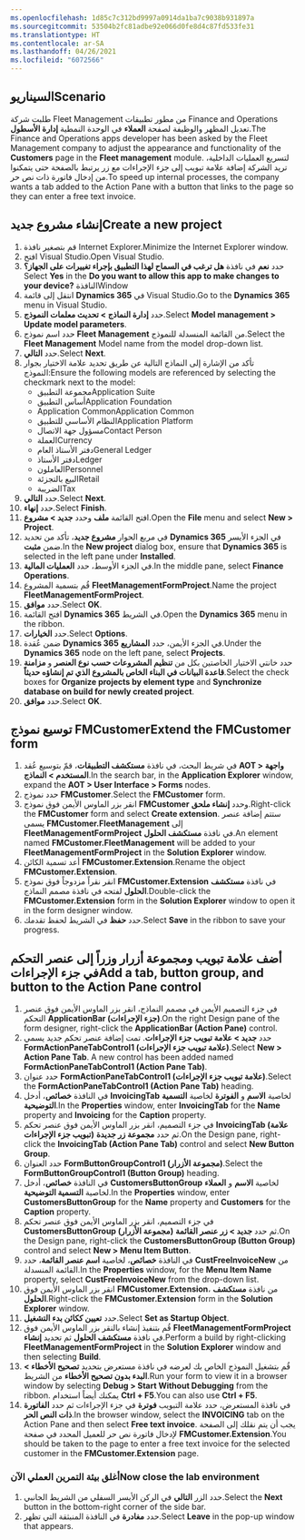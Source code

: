 ```yaml
---
ms.openlocfilehash: 1d85c7c312bd9997a0914da1ba7c9038b931897a
ms.sourcegitcommit: 53504b2fc81adbe92e066d0fe8d4c87fd533fe31
ms.translationtype: HT
ms.contentlocale: ar-SA
ms.lasthandoff: 04/26/2021
ms.locfileid: "6072566"
---
```


## <a name="scenario"></a><span data-ttu-id="041e9-101">السيناريو</span><span class="sxs-lookup"><span data-stu-id="041e9-101">Scenario</span></span>

<span data-ttu-id="041e9-102">طلبت شركة Fleet Management من مطور تطبيقات Finance and Operations تعديل المظهر والوظيفة لصفحة **العملاء** في الوحدة النمطية **إدارة الأسطول**.</span><span class="sxs-lookup"><span data-stu-id="041e9-102">The Finance and Operations apps developer has been asked by the Fleet Management company to adjust the appearance and functionality of the **Customers** page in the **Fleet management** module.</span></span> <span data-ttu-id="041e9-103">لتسريع العمليات الداخلية، تريد الشركة إضافة علامة تبويب إلى جزء الإجراءات مع زر يرتبط بالصفحة حتى يتمكنوا من إدخال فاتورة ذات نص حر.</span><span class="sxs-lookup"><span data-stu-id="041e9-103">To speed up internal processes, the company wants a tab added to the Action Pane with a button that links to the page so they can enter a free text invoice.</span></span> 

## <a name="create-a-new-project"></a><span data-ttu-id="041e9-104">إنشاء مشروع جديد</span><span class="sxs-lookup"><span data-stu-id="041e9-104">Create a new project</span></span>

1.  <span data-ttu-id="041e9-105">قم بتصغير نافذة Internet Explorer.</span><span class="sxs-lookup"><span data-stu-id="041e9-105">Minimize the Internet Explorer window.</span></span> 
2.  <span data-ttu-id="041e9-106">افتح Visual Studio.</span><span class="sxs-lookup"><span data-stu-id="041e9-106">Open Visual Studio.</span></span>
3.  <span data-ttu-id="041e9-107">حدد **نعم** في نافذة **هل ترغب في السماح لهذا التطبيق بإجراء تغييرات على الجهاز؟**</span><span class="sxs-lookup"><span data-stu-id="041e9-107">Select **Yes** in the **Do you want to allow this app to make changes to your device?**</span></span> <span data-ttu-id="041e9-108">النافذة</span><span class="sxs-lookup"><span data-stu-id="041e9-108">Window</span></span>
4.  <span data-ttu-id="041e9-109">انتقل إلى قائمة **Dynamics 365** في Visual Studio.</span><span class="sxs-lookup"><span data-stu-id="041e9-109">Go to the **Dynamics 365** menu in Visual Studio.</span></span>
3.    <span data-ttu-id="041e9-110">حدد **إدارة النماذج > تحديث معلمات النموذج**.</span><span class="sxs-lookup"><span data-stu-id="041e9-110">Select **Model management > Update model parameters**.</span></span>
4.    <span data-ttu-id="041e9-111">حدد اسم نموذج **Fleet Management** من القائمة المنسدلة للنموذج.</span><span class="sxs-lookup"><span data-stu-id="041e9-111">Select the **Fleet Management** Model name from the model drop-down list.</span></span>
5.    <span data-ttu-id="041e9-112">حدد **التالي**.</span><span class="sxs-lookup"><span data-stu-id="041e9-112">Select **Next**.</span></span>
6.    <span data-ttu-id="041e9-113">تأكد من الإشارة إلى النماذج التالية عن طريق تحديد علامة الاختيار بجوار النموذج:</span><span class="sxs-lookup"><span data-stu-id="041e9-113">Ensure the following models are referenced by selecting the checkmark next to the model:</span></span>
        - <span data-ttu-id="041e9-114">مجموعة التطبيق</span><span class="sxs-lookup"><span data-stu-id="041e9-114">Application Suite</span></span>
        - <span data-ttu-id="041e9-115">أساس التطبيق</span><span class="sxs-lookup"><span data-stu-id="041e9-115">Application Foundation</span></span>
        - <span data-ttu-id="041e9-116">Application Common</span><span class="sxs-lookup"><span data-stu-id="041e9-116">Application Common</span></span>
        - <span data-ttu-id="041e9-117">النظام الأساسي للتطبيق</span><span class="sxs-lookup"><span data-stu-id="041e9-117">Application Platform</span></span>
        - <span data-ttu-id="041e9-118">مسؤول جهة الاتصال</span><span class="sxs-lookup"><span data-stu-id="041e9-118">Contact Person</span></span>
        - <span data-ttu-id="041e9-119">العملة</span><span class="sxs-lookup"><span data-stu-id="041e9-119">Currency</span></span>
        - <span data-ttu-id="041e9-120">دفتر الأستاذ العام</span><span class="sxs-lookup"><span data-stu-id="041e9-120">General Ledger</span></span>
        - <span data-ttu-id="041e9-121">دفتر الأستاذ</span><span class="sxs-lookup"><span data-stu-id="041e9-121">Ledger</span></span>
        - <span data-ttu-id="041e9-122">العاملون</span><span class="sxs-lookup"><span data-stu-id="041e9-122">Personnel</span></span>
        - <span data-ttu-id="041e9-123">البيع بالتجزئة</span><span class="sxs-lookup"><span data-stu-id="041e9-123">Retail</span></span>
        - <span data-ttu-id="041e9-124">الضريبة</span><span class="sxs-lookup"><span data-stu-id="041e9-124">Tax</span></span>
7.  <span data-ttu-id="041e9-125">حدد **التالي**.</span><span class="sxs-lookup"><span data-stu-id="041e9-125">Select **Next**.</span></span>
8.  <span data-ttu-id="041e9-126">حدد **إنهاء**.</span><span class="sxs-lookup"><span data-stu-id="041e9-126">Select **Finish**.</span></span>
2.  <span data-ttu-id="041e9-127">افتح القائمة **ملف** وحدد **جديد > مشروع**.</span><span class="sxs-lookup"><span data-stu-id="041e9-127">Open the **File** menu and select **New > Project**.</span></span>
3.  <span data-ttu-id="041e9-128">في مربع الحوار **مشروع جديد**، تأكد من تحديد **Dynamics 365** في الجزء الأيسر ضمن **مثبت**.</span><span class="sxs-lookup"><span data-stu-id="041e9-128">In the **New project** dialog box, ensure that **Dynamics 365** is  selected in the left pane under **Installed**.</span></span>
4.  <span data-ttu-id="041e9-129">في الجزء الأوسط، حدد **العمليات المالية**.</span><span class="sxs-lookup"><span data-stu-id="041e9-129">In the middle pane, select **Finance Operations**.</span></span>
5.  <span data-ttu-id="041e9-130">قُم بتسمية المشروع **FleetManagementFormProject**.</span><span class="sxs-lookup"><span data-stu-id="041e9-130">Name the project **FleetManagementFormProject**.</span></span>
6.  <span data-ttu-id="041e9-131">حدد **موافق**.</span><span class="sxs-lookup"><span data-stu-id="041e9-131">Select **OK**.</span></span>
7.  <span data-ttu-id="041e9-132">افتح القائمة **Dynamics 365** في الشريط.</span><span class="sxs-lookup"><span data-stu-id="041e9-132">Open the **Dynamics 365** menu in the ribbon.</span></span>
8.  <span data-ttu-id="041e9-133">حدد **الخيارات**.</span><span class="sxs-lookup"><span data-stu-id="041e9-133">Select **Options**.</span></span>
9.  <span data-ttu-id="041e9-134">ضمن عُقدة **Dynamics 365** في الجزء الأيمن، حدد **المشاريع**.</span><span class="sxs-lookup"><span data-stu-id="041e9-134">Under the **Dynamics 365** node on the left pane, select **Projects**.</span></span>
10. <span data-ttu-id="041e9-135">حدد خانتي الاختيار الخاصتين بكل من **تنظيم المشروعات حسب نوع العنصر** و **مزامنة قاعدة البيانات في البناء الخاص بالمشروع الذي تم إنشاؤه حديثاً‏**.</span><span class="sxs-lookup"><span data-stu-id="041e9-135">Select the check boxes for **Organize projects by element type** and **Synchronize database on build for newly created project**.</span></span>
11. <span data-ttu-id="041e9-136">حدد **موافق**.</span><span class="sxs-lookup"><span data-stu-id="041e9-136">Select **OK**.</span></span>

## <a name="extend-the-fmcustomer-form"></a><span data-ttu-id="041e9-137">توسيع نموذج FMCustomer</span><span class="sxs-lookup"><span data-stu-id="041e9-137">Extend the FMCustomer form</span></span> 

1. <span data-ttu-id="041e9-138">في شريط البحث، في نافذة **مستكشف التطبيقات**، قمّ بتوسيع عُقد **AOT > واجهة المستخدم > النماذج**.</span><span class="sxs-lookup"><span data-stu-id="041e9-138">In the search bar, in the **Application Explorer** window, expand the    **AOT > User Interface > Forms** nodes.</span></span>
2. <span data-ttu-id="041e9-139">حدد نموذج **FMCustomer**.</span><span class="sxs-lookup"><span data-stu-id="041e9-139">Select the **FMCustomer** form.</span></span>
3. <span data-ttu-id="041e9-140">انقر بزر الماوس الأيمن فوق نموذج **FMCustomer** وحدد **إنشاء ملحق**.</span><span class="sxs-lookup"><span data-stu-id="041e9-140">Right-click the **FMCustomer** form and select **Create extension**.</span></span> <span data-ttu-id="041e9-141">ستتم إضافة عنصر يسمى **FMCustomer.FleetManagement** إلى **FleetManagementFormProject** في نافذة **مستكشف الحلول**.</span><span class="sxs-lookup"><span data-stu-id="041e9-141">An element named **FMCustomer.FleetManagement** will be added to your **FleetManagementFormProject** in the **Solution Explorer** window.</span></span> 
4. <span data-ttu-id="041e9-142">أعد تسمية الكائن **FMCustomer.Extension**.</span><span class="sxs-lookup"><span data-stu-id="041e9-142">Rename the object **FMCustomer.Extension**.</span></span> 
5. <span data-ttu-id="041e9-143">انقر نقراً مزدوجاً فوق نموذج **FMCustomer.Extension** في نافذة **مستكشف الحلول** لفتحه في نافذة مصمم النماذج.</span><span class="sxs-lookup"><span data-stu-id="041e9-143">Double-click the **FMCustomer.Extension** form in the **Solution Explorer** window to open it in the form designer window.</span></span>
6. <span data-ttu-id="041e9-144">حدد **حفظ** في الشريط لحفظ تقدمك.</span><span class="sxs-lookup"><span data-stu-id="041e9-144">Select **Save** in the ribbon to save your progress.</span></span>

## <a name="add-a-tab-button-group-and-button-to-the-action-pane-control"></a><span data-ttu-id="041e9-145">أضف علامة تبويب ومجموعة أزرار وزراً إلى عنصر التحكم في جزء الإجراءات</span><span class="sxs-lookup"><span data-stu-id="041e9-145">Add a tab, button group, and button to the Action Pane control</span></span> 

1.  <span data-ttu-id="041e9-146">في جزء التصميم الأيمن في مصمم النماذج، انقر بزر الماوس الأيمن فوق عنصر التحكم **ApplicationBar (جزء الإجراءات)**.</span><span class="sxs-lookup"><span data-stu-id="041e9-146">On the right Design pane of the form designer, right-click the    **ApplicationBar (Action Pane)** control.</span></span>
2.  <span data-ttu-id="041e9-147">حدد **جديد > علامة تبويب جزء الإجراءات**. تمت إضافة عنصر تحكم جديد يسمي **FormActionPaneTabControl1 (علامة تبويب جزء الإجراءات)**.</span><span class="sxs-lookup"><span data-stu-id="041e9-147">Select **New > Action Pane Tab**. A new control has been added    named **FormActionPaneTabControl1 (Action Pane Tab)**.</span></span>
3.  <span data-ttu-id="041e9-148">حدد عنوان **FormActionPaneTabControl1 (علامة تبويب جزء الإجراءات)**.</span><span class="sxs-lookup"><span data-stu-id="041e9-148">Select the **FormActionPaneTabControl1 (Action Pane Tab)** heading.</span></span>
4.  <span data-ttu-id="041e9-149">في النافذة **خصائص**، أدخل **InvoicingTab‎** لخاصية **الاسم** و **الفوترة** لخاصية **التسمية التوضيحية**.</span><span class="sxs-lookup"><span data-stu-id="041e9-149">In the **Properties** window, enter **InvoicingTab** for the **Name** property and **Invoicing** for the **Caption** property.</span></span>
5.  <span data-ttu-id="041e9-150">في جزء التصميم، انقر بزر الماوس الأيمن فوق عنصر تحكم **InvoicingTab (علامة تبويب جزء الإجراءات)** ثم حدد **مجموعة زر جديدة**.</span><span class="sxs-lookup"><span data-stu-id="041e9-150">On the Design pane, right-click the **InvoicingTab (Action Pane    Tab)** control and select **New Button Group**.</span></span>
6.  <span data-ttu-id="041e9-151">حدد العنوان **FormButtonGroupControl1 (مجموعة الأزرار)**.</span><span class="sxs-lookup"><span data-stu-id="041e9-151">Select the **FormButtonGroupControl1 (Button Group)** heading.</span></span>
7.  <span data-ttu-id="041e9-152">في النافذة **خصائص**، أدخل **CustomersButtonGroup‎** لخاصية **الاسم** و **العملاء** لخاصية **التسمية التوضيحية**.</span><span class="sxs-lookup"><span data-stu-id="041e9-152">In the **Properties** window, enter **CustomersButtonGroup** for the    **Name** property and **Customers** for the **Caption** property.</span></span>
8.  <span data-ttu-id="041e9-153">في جزء التصميم، انقر بزر الماوس الأيمن فوق عنصر تحكم **CustomersButtonGroup (مجموعة الأزرار)** ثم حدد **جديد > زر عنصر القائمة**.</span><span class="sxs-lookup"><span data-stu-id="041e9-153">On the Design pane, right-click the **CustomersButtonGroup (Button Group)** control and select **New > Menu Item Button**.</span></span>
9.  <span data-ttu-id="041e9-154">في النافذة **خصائص**، لخاصية **اسم عنصر القائمة**، حدد **CustFreeInvoiceNew‎** من القائمة المنسدلة.</span><span class="sxs-lookup"><span data-stu-id="041e9-154">In the **Properties** window, for the **Menu Item Name** property,    select **CustFreeInvoiceNew** from the drop-down list.</span></span>
10. <span data-ttu-id="041e9-155">انقر بزر الماوس الأيمن فوق **FMCustomer.Extension**، من نافذة **مستكشف الحلول**.</span><span class="sxs-lookup"><span data-stu-id="041e9-155">Right-click the **FMCustomer.Extension** form in the **Solution    Explorer** window.</span></span>
11. <span data-ttu-id="041e9-156">حدد **تعيين ككائن بدء التشغيل**.</span><span class="sxs-lookup"><span data-stu-id="041e9-156">Select **Set as Startup Object**.</span></span>
12. <span data-ttu-id="041e9-157">قُم بتنفيذ إنشاء بالنقر بزر الماوس الأيمن فوق **FleetManagementFormProject** في نافذة **مستكشف الحلول** ثم تحديد **إنشاء**.</span><span class="sxs-lookup"><span data-stu-id="041e9-157">Perform a build by right-clicking **FleetManagementFormProject** in the **Solution Explorer** window and then selecting **Build**.</span></span>
13. <span data-ttu-id="041e9-158">قُم بتشغيل النموذج الخاص بك لعرضه في نافذة مستعرض بتحديد **تصحيح الأخطاء > البدء بدون تصحيح الأخطاء** من الشريط.</span><span class="sxs-lookup"><span data-stu-id="041e9-158">Run your form to view it in a browser window by selecting **Debug > Start Without Debugging** from the ribbon.</span></span> <span data-ttu-id="041e9-159">يمكنك أيضاً استخدام **Ctrl + F5**.</span><span class="sxs-lookup"><span data-stu-id="041e9-159">You can also use **Ctrl + F5**.</span></span>
14. <span data-ttu-id="041e9-160">في نافذة المستعرض، حدد علامة التبويب **فوترة** في جزء الإجراءات ثم حدد **الفاتورة ذات النص الحر**.</span><span class="sxs-lookup"><span data-stu-id="041e9-160">In the browser window, select the **INVOICING** tab on the Action    Pane and then select **Free text invoice**.</span></span> <span data-ttu-id="041e9-161">يجب أن يتم نقلك إلى الصفحة لإدخال فاتورة نص حر للعميل المحدد في صفحة **FMCustomer.Extension**.</span><span class="sxs-lookup"><span data-stu-id="041e9-161">You should be taken to the page to enter a free text invoice for the selected customer in the **FMCustomer.Extension** page.</span></span>


### <a name="now-close-the-lab-environment"></a><span data-ttu-id="041e9-162">أغلق بيئة التمرين العملي الآن</span><span class="sxs-lookup"><span data-stu-id="041e9-162">Now close the lab environment</span></span> 

1. <span data-ttu-id="041e9-163">حدد الزر **التالي** في الركن الأيسر السفلي من الشريط الجانبي.</span><span class="sxs-lookup"><span data-stu-id="041e9-163">Select the **Next** button in the bottom-right corner of the side bar.</span></span>
2. <span data-ttu-id="041e9-164">حدد **مغادرة** في النافذة المنبثقة التي تظهر.</span><span class="sxs-lookup"><span data-stu-id="041e9-164">Select **Leave** in the pop-up window that appears.</span></span>
